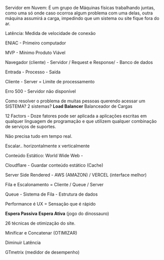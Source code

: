 Servidor em Nuvem: É um grupo de Máquinas físicas trabalhando juntas, como uma só onde caso ocorroa algum problema com uma delas, outra máquina assumirá a carga, impedindo que um sistema ou site fique fora do ar.

Latência: Medida de velocidade de conexão

ENIAC - Primeiro computador

MVP - Mínimo Produto Viável

Navegador (cliente) - Servidor / Request e Response/ - Banco de dados

Entrada - Processo - Saída

Cliente - Server = Limite de processamento

Erro 500 - Servidor não disponível

Como resolver o problema de muitas pessoas querendo acessar um SISTEMA? 2 sistemas? **Load Balancer** Balanceador de Cargas

12 Factors - Doze fatores pode ser aplicada a aplicações escritas em qualquer linguagem de programação e que utilizem qualquer combinação de serviços de suportes.

Não precisa tudo em tempo real.

Escalar.. horizontalmente x verticalmente

Conteúdo Estático: World Wide Web - 

Cloudflare - Guardar conteúdo estático (Cache)

Server Side Rendered - AWS (AMAZON) / VERCEL (interface melhor)

Fila e Escalonamento = Cliente / Queue / Server

Queue - Sistema de Fila - Estrutura de dados

Performance é UX = Sensação que é rápido

**Espera Passiva** **Espera Ativa** (jogo do dinossauro)

26 técnicas de otimização do site.

Minificar e Concatenar (OTIMIZAR)

Diminuir Latência

GTmetrix (medidor de desempenho)






